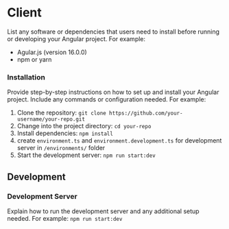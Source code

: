 # Client

List any software or dependencies that users need to install before running or developing your Angular project. For example:

- Agular.js (version 16.0.0)
- npm or yarn

### Installation

Provide step-by-step instructions on how to set up and install your Angular project. Include any commands or configuration needed. For example:

1. Clone the repository: `git clone https://github.com/your-username/your-repo.git`
2. Change into the project directory: `cd your-repo`
3. Install dependencies: `npm install`
4. create `environment.ts` and `environment.development.ts` for development server in `/environments/` folder
5. Start the development server: `npm run start:dev`

## Development

### Development Server

Explain how to run the development server and any additional setup needed. For example:
`npm run start:dev`
